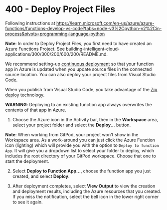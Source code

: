 # 400 - Deploy Project Files

Following instructions at https://learn.microsoft.com/en-us/azure/azure-functions/functions-develop-vs-code?tabs=node-v3%2Cpython-v2%2Cin-process&pivots=programming-language-python

**Note**: In order to Deploy Project Files, you first need to have created an Azure Functions Project. See building-intelligent-cloud-applications/300/300/200/600/200/README.md.

We recommend setting-up [continuous deployment](https://learn.microsoft.com/en-us/azure/azure-functions/functions-continuous-deployment) so that your function app in Azure is updated when you update source files in the connected source location. You can also deploy your project files from Visual Studio Code.

When you publish from Visual Studio Code, you take advantage of the [Zip deploy](https://learn.microsoft.com/en-us/azure/azure-functions/functions-deployment-technologies#zip-deploy) technology.

**WARNING**: Deploying to an existing function app always overwrites the contents of that app in Azure.

1. Choose the Azure icon in the Activity bar, then in the **Workspace** area, select your project folder and select the **Deploy...** button.

**Note**: When working from GitPod, your project won't show in the Workspace area. As a work-around you can just click the Azure Function icon (lighting) which will provide you with the option to ```Deploy to function App```. It will give you a dropdown list to select your folder to deploy, which includes the root directory of your GitPod workspace. Choose that one to start the deployment.

2. Select **Deploy to Function App...**, choose the function app you just created, and select **Deploy**.

3. After deployment completes, select **View Output** to view the creation and deployment results, including the Azure resources that you created. If you miss the notification, select the bell icon in the lower right corner to see it again.
